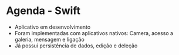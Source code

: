 # Agenda - Swift

* Aplicativo em desenvolvimento
* Foram implementadas com aplicativos nativos: Camera, acesso a galeria, mensagem e ligação
* Já possui persistência de dados, edição e deleção
